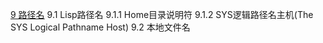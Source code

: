 [9 路径名](09.md)
    9.1 Lisp路径名
        9.1.1 Home目录说明符
        9.1.2 SYS逻辑路径名主机(The SYS Logical Pathname Host)
    9.2 本地文件名